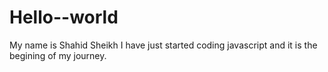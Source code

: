# Hello--world

My name is Shahid Sheikh I have just started coding javascript and it is the begining of my journey.
